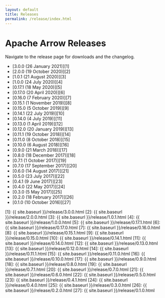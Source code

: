 ```yaml
---
layout: default
title: Releases
permalink: /release/index.html
---
```

<!--
{% comment %}
Licensed to the Apache Software Foundation (ASF) under one or more
contributor license agreements.  See the NOTICE file distributed with
this work for additional information regarding copyright ownership.
The ASF licenses this file to you under the Apache License, Version 2.0
(the "License"); you may not use this file except in compliance with
the License.  You may obtain a copy of the License at

http://www.apache.org/licenses/LICENSE-2.0

Unless required by applicable law or agreed to in writing, software
distributed under the License is distributed on an "AS IS" BASIS,
WITHOUT WARRANTIES OR CONDITIONS OF ANY KIND, either express or implied.
See the License for the specific language governing permissions and
limitations under the License.
{% endcomment %}
-->

# Apache Arrow Releases

Navigate to the release page for downloads and the changelog.

* [3.0.0 (26 January 2021)][1]
* [2.0.0 (19 October 2020)][2]
* [1.0.1 (21 August 2020)][3]
* [1.0.0 (24 July 2020)][4]
* [0.17.1 (18 May 2020)][5]
* [0.17.0 (20 April 2020)][6]
* [0.16.0 (7 February 2020)][7]
* [0.15.1 (1 November 2019)][8]
* [0.15.0 (5 October 2019)][9]
* [0.14.1 (22 July 2019)][10]
* [0.14.0 (4 July 2019)][11]
* [0.13.0 (1 April 2019)][12]
* [0.12.0 (20 January 2019)][13]
* [0.11.1 (19 October 2018)][14]
* [0.11.0 (8 October 2018)][15]
* [0.10.0 (6 August 2018)][16]
* [0.9.0 (21 March 2018)][17]
* [0.8.0 (18 December 2017)][18]
* [0.7.1 (1 October 2017)][19]
* [0.7.0 (17 September 2017)][20]
* [0.6.0 (14 August 2017)][21]
* [0.5.0 (23 July 2017)][22]
* [0.4.1 (9 June 2017)][23]
* [0.4.0 (22 May 2017)][24]
* [0.3.0 (5 May 2017)][25]
* [0.2.0 (18 February 2017)][26]
* [0.1.0 (10 October 2016)][27]

[1]: {{ site.baseurl }}/release/3.0.0.html
[2]: {{ site.baseurl }}/release/2.0.0.html
[3]: {{ site.baseurl }}/release/1.0.1.html
[4]: {{ site.baseurl }}/release/1.0.0.html
[5]: {{ site.baseurl }}/release/0.17.1.html
[6]: {{ site.baseurl }}/release/0.17.0.html
[7]: {{ site.baseurl }}/release/0.16.0.html
[8]: {{ site.baseurl }}/release/0.15.1.html
[9]: {{ site.baseurl }}/release/0.15.0.html
[10]: {{ site.baseurl }}/release/0.14.1.html
[11]: {{ site.baseurl }}/release/0.14.0.html
[12]: {{ site.baseurl }}/release/0.13.0.html
[13]: {{ site.baseurl }}/release/0.12.0.html
[14]: {{ site.baseurl }}/release/0.11.1.html
[15]: {{ site.baseurl }}/release/0.11.0.html
[16]: {{ site.baseurl }}/release/0.10.0.html
[17]: {{ site.baseurl }}/release/0.9.0.html
[18]: {{ site.baseurl }}/release/0.8.0.html
[19]: {{ site.baseurl }}/release/0.7.1.html
[20]: {{ site.baseurl }}/release/0.7.0.html
[21]: {{ site.baseurl }}/release/0.6.0.html
[22]: {{ site.baseurl }}/release/0.5.0.html
[23]: {{ site.baseurl }}/release/0.4.1.html
[24]: {{ site.baseurl }}/release/0.4.0.html
[25]: {{ site.baseurl }}/release/0.3.0.html
[26]: {{ site.baseurl }}/release/0.2.0.html
[27]: {{ site.baseurl }}/release/0.1.0.html
